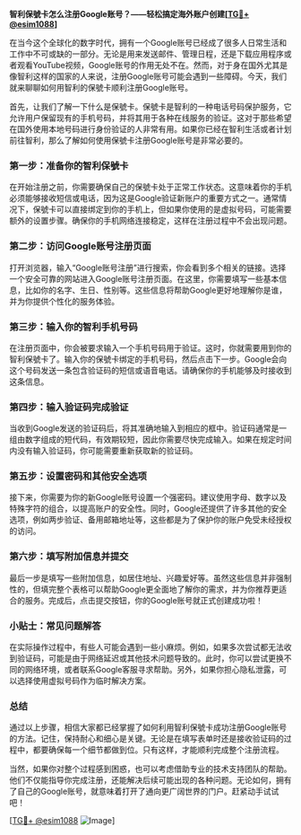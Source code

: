 **智利保號卡怎么注册Google账号？——轻松搞定海外账户创建[[TG💪+ @esim1088](https://t.me/s/esim1088)]**

在当今这个全球化的数字时代，拥有一个Google账号已经成了很多人日常生活和工作中不可或缺的一部分。无论是用来发送邮件、管理日程，还是下载应用程序或者观看YouTube视频，Google账号的作用无处不在。然而，对于身在国外尤其是像智利这样的国家的人来说，注册Google账号可能会遇到一些障碍。今天，我们就来聊聊如何用智利的保號卡顺利注册Google账号。

首先，让我们了解一下什么是保號卡。保號卡是智利的一种电话号码保护服务，它允许用户保留现有的手机号码，并将其用于各种在线服务的验证。这对于那些希望在国外使用本地号码进行身份验证的人非常有用。如果你已经在智利生活或者计划前往智利，那么了解如何使用保號卡注册Google账号是非常必要的。

### 第一步：准备你的智利保號卡

在开始注册之前，你需要确保自己的保號卡处于正常工作状态。这意味着你的手机必须能够接收短信或电话，因为这是Google验证新账户的重要方式之一。通常情况下，保號卡可以直接绑定到你的手机上，但如果你使用的是虚拟号码，可能需要额外的设置步骤。确保你的手机网络连接稳定，这样在注册过程中不会出现问题。

### 第二步：访问Google账号注册页面

打开浏览器，输入“Google账号注册”进行搜索，你会看到多个相关的链接。选择一个安全可靠的网站进入Google账号注册页面。在这里，你需要填写一些基本信息，比如你的名字、生日、性别等。这些信息将帮助Google更好地理解你是谁，并为你提供个性化的服务体验。

### 第三步：输入你的智利手机号码

在注册页面中，你会被要求输入一个手机号码用于验证。这时，你就需要用到你的智利保號卡了。输入你的保號卡绑定的手机号码，然后点击下一步。Google会向这个号码发送一条包含验证码的短信或语音电话。请确保你的手机能够及时接收到这条信息。

### 第四步：输入验证码完成验证

当收到Google发送的验证码后，将其准确地输入到相应的框中。验证码通常是一组由数字组成的短代码，有效期较短，因此你需要尽快完成输入。如果在规定时间内没有输入验证码，你可能需要重新获取新的验证码。

### 第五步：设置密码和其他安全选项

接下来，你需要为你的新Google账号设置一个强密码。建议使用字母、数字以及特殊字符的组合，以提高账户的安全性。同时，Google还提供了许多其他的安全选项，例如两步验证、备用邮箱地址等，这些都是为了保护你的账户免受未经授权的访问。

### 第六步：填写附加信息并提交

最后一步是填写一些附加信息，如居住地址、兴趣爱好等。虽然这些信息并非强制性的，但填完整个表格可以帮助Google更全面地了解你的需求，并为你推荐更适合的服务。完成后，点击提交按钮，你的Google账号就正式创建成功啦！

### 小贴士：常见问题解答

在实际操作过程中，有些人可能会遇到一些小麻烦。例如，如果多次尝试都无法收到验证码，可能是由于网络延迟或其他技术问题导致的。此时，你可以尝试更换不同的网络环境，或者联系Google客服寻求帮助。另外，如果你担心隐私泄露，可以选择使用虚拟号码作为临时解决方案。

### 总结

通过以上步骤，相信大家都已经掌握了如何利用智利保號卡成功注册Google账号的方法。记住，保持耐心和细心是关键。无论是在填写表单时还是接收验证码的过程中，都要确保每一个细节都做到位。只有这样，才能顺利完成整个注册流程。

当然，如果你对整个过程感到困惑，也可以考虑借助专业的技术支持团队的帮助。他们不仅能指导你完成注册，还能解决后续可能出现的各种问题。无论如何，拥有了自己的Google账号，就意味着打开了通向更广阔世界的门户。赶紧动手试试吧！

[[TG💪+ @esim1088](https://t.me/s/esim1088) ![Image](https://i.postimg.cc/4NQfJmqS/Snipaste-2025-05-13-00-14-12.png)]
